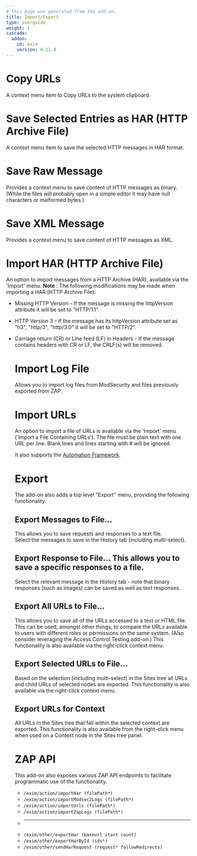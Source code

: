 ```yaml
---
# This page was generated from the add-on.
title: Import/Export
type: userguide
weight: 1
cascade:
  addon:
    id: exim
    version: 0.11.0
---
```


# Copy URLs

A context menu item to Copy URLs to the system clipboard.

# Save Selected Entries as HAR (HTTP Archive File)

A context menu item to save the selected HTTP messages in HAR format.

# Save Raw Message

Provides a context menu to save content of HTTP messages as binary. (While the files will probably open in a simple editor it may have null characters or malformed bytes.)

# Save XML Message

Provides a context menu to save content of HTTP messages as XML.

# Import HAR (HTTP Archive File)

An option to import messages from a HTTP Archive (HAR), available via the 'Import' menu. **Note** : The following modifications may be made when importing a HAR (HTTP Archive File):

* Missing HTTP Version - If the message is missing the httpVersion attribute it will be set to "HTTP/1.1".
* HTTP Version 3 - If the message has its httpVersion attribute set as "h3", "http/3", "http/3.0" it will be set to "HTTP/2".
* Carriage return (CR) or Line feed (LF) in Headers - If the message contains headers with CR or LF, the CRLF(s) will be removed.

    # Import Log File

    Allows you to import log files from ModSecurity and files previously exported from ZAP.

    # Import URLs

    An option to import a file of URLs is available via the 'Import' menu ('Import a File Containing URLs'). The file must be plain text with one URL per line. Blank lines and lines starting with # will be ignored.   

    It also supports the [Automation Framework](/docs/desktop/addons/import-export/automation/).

    # Export

    The add-on also adds a top level "Export" menu, providing the following functionality.

    ## Export Messages to File...

    This allows you to save requests and responses to a text file.   
    Select the messages to save in the History tab (including multi-select).

    ## Export Response to File... This allows you to save a specific responses to a file.
    Select the relevant message in the History tab - note that binary responses (such as images) can be saved as well as text responses.

    ## Export All URLs to File...

    This allows you to save all of the URLs accessed to a text or HTML file.   
    This can be used, amongst other things, to compare the URLs available to users with different roles or permissions on the same system. (Also consider leveraging the Access Control Testing add-on.) This functionality is also available via the right-click context menu.

    ## Export Selected URLs to File...

    Based on the selection (including multi-select) in the Sites tree all URLs and child URLs of selected nodes are exported. This functionality is also available via the right-click context menu.

    ## Export URLs for Context

    All URLs in the Sites tree that fall within the selected context are exported. This functionality is also available from the right-click menu when used on a Context node in the Sites tree panel.

    # ZAP API

    This add-on also exposes various ZAP API endpoints to facilitate programmatic use of the functionality.
    * `/exim/action/importHar (filePath*)`
    * `/exim/action/importModsec2Logs (filePath*)`
    * `/exim/action/importUrls (filePath*)`
    * `/exim/action/importZapLogs (filePath*)`
    * ---
    * `/exim/other/exportHar (baseurl start count)`
    * `/exim/other/exportHarById (ids*)`
    * `/exim/other/sendHarRequest (request* followRedirects)`
